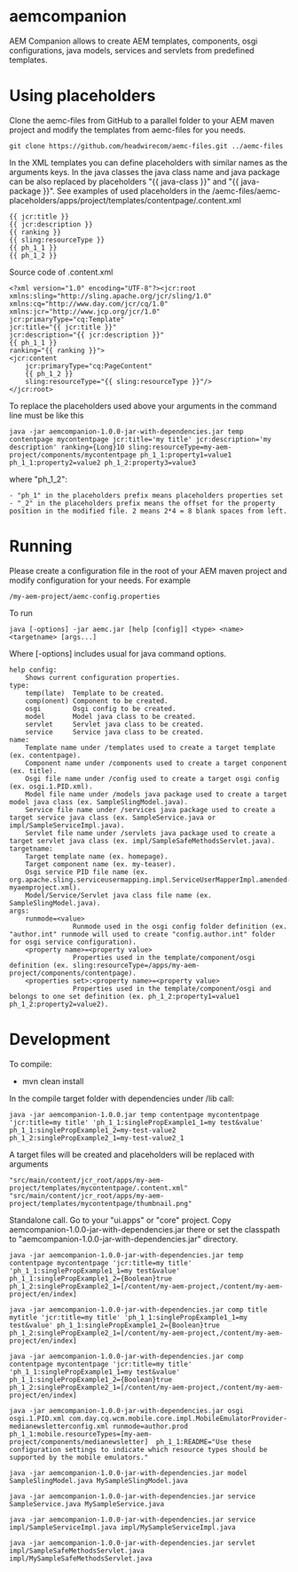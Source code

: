 # aemcompanion
AEM Companion allows to create AEM templates, components, osgi configurations, java models, services and servlets from predefined templates.

# Using placeholders
Clone the aemc-files from GitHub to a parallel folder to your AEM maven project and modify the templates from aemc-files for you needs. 
	
	git clone https://github.com/headwirecom/aemc-files.git ../aemc-files

In the XML templates you can define placeholders with similar names as the arguments keys. In the java classes the java class name and java package can be also replaced by placeholders "{{ java-class }}" and "{{ java-package }}". See examples of used placeholders in the /aemc-files/aemc-placeholders/apps/project/templates/contentpage/.content.xml

	{{ jcr:title }}
	{{ jcr:description }}
	{{ ranking }}
	{{ sling:resourceType }}
	{{ ph_1_1 }}
	{{ ph_1_2 }}

Source code of  .content.xml 

	<?xml version="1.0" encoding="UTF-8"?><jcr:root xmlns:sling="http://sling.apache.org/jcr/sling/1.0" xmlns:cq="http://www.day.com/jcr/cq/1.0" xmlns:jcr="http://www.jcp.org/jcr/1.0"
    jcr:primaryType="cq:Template"
    jcr:title="{{ jcr:title }}"
    jcr:description="{{ jcr:description }}"
    {{ ph_1_1 }}
    ranking="{{ ranking }}">
    <jcr:content
        jcr:primaryType="cq:PageContent"
        {{ ph_1_2 }}
        sling:resourceType="{{ sling:resourceType }}"/>
    </jcr:root>

To replace the placeholders used above your arguments in the command line must be like this
	
	java -jar aemcompanion-1.0.0-jar-with-dependencies.jar temp contentpage mycontentpage jcr:title='my title' jcr:description='my description' ranking={Long}10 sling:resourceType=my-aem-project/components/mycontentpage ph_1_1:property1=value1 ph_1_1:property2=value2 ph_1_2:property3=value3

where "ph\_1\_2":

	- "ph_1" in the placeholders prefix means placeholders properties set
	- "_2" in the placeholders prefix means the offset for the property position in the modified file. 2 means 2*4 = 8 blank spaces from left.

# Running

Please create a configuration file in the root of your AEM maven project and modify configuration for your needs. For example
 
	/my-aem-project/aemc-config.properties

To run

	java [-options] -jar aemc.jar [help [config]] <type> <name> <targetname> [args...]
	
Where [-options] includes usual for java command options.

	help config:
	    Shows current configuration properties.
	type:
	    temp(late)  Template to be created.
	    comp(onent) Component to be created.
	    osgi        Osgi config to be created.
	    model       Model java class to be created.
	    servlet     Servlet java class to be created.
	    service     Service java class to be created.
	name:
	    Template name under /templates used to create a target template (ex. contentpage).
	    Component name under /components used to create a target conponent (ex. title).
	    Osgi file name under /config used to create a target osgi config (ex. osgi.1.PID.xml).
	    Model file name under /models java package used to create a target model java class (ex. SampleSlingModel.java).
	    Service file name under /services java package used to create a target service java class (ex. SampleService.java or impl/SampleServiceImpl.java).
	    Servlet file name under /servlets java package used to create a target servlet java class (ex. impl/SampleSafeMethodsServlet.java).
	targetname:
	    Target template name (ex. homepage).
	    Target component name (ex. my-teaser).
	    Osgi service PID file name (ex. org.apache.sling.serviceusermapping.impl.ServiceUserMapperImpl.amended-myaemproject.xml).
	    Model/Service/Servlet java class file name (ex. SampleSlingModel.java).
	args:
	    runmode=<value>
	                Runmode used in the osgi config folder definition (ex. "author.int" runmode will used to create "config.author.int" folder for osgi service configuration).    
	    <property name>=<property value>
	                Properties used in the template/component/osgi definition (ex. sling:resourceType=/apps/my-aem-project/components/contentpage). 
	    <properties set>:<property name>=<property value>
	                Properties used in the template/component/osgi and belongs to one set definition (ex. ph_1_2:property1=value1 ph_1_2:property2=value2).                


# Development

To compile:

- mvn clean install

In the compile target folder with dependencies under /lib call:

	java -jar aemcompanion-1.0.0.jar temp contentpage mycontentpage 'jcr:title=my title' 'ph_1_1:singlePropExample1_1=my test&value' ph_1_1:singlePropExample1_2=my-test-value2  ph_1_2:singlePropExample2_1=my-test-value2_1

A target files will be created and placeholders will be replaced with arguments 

	"src/main/content/jcr_root/apps/my-aem-project/templates/mycontentpage/.content.xml"
	"src/main/content/jcr_root/apps/my-aem-project/templates/mycontentpage/thumbnail.png"

Standalone call.
Go to your "ui.apps" or "core" project. Copy aemcompanion-1.0.0-jar-with-dependencies.jar there or set the classpath to "aemcompanion-1.0.0-jar-with-dependencies.jar" directory. 

	java -jar aemcompanion-1.0.0-jar-with-dependencies.jar temp contentpage mycontentpage 'jcr:title=my title' 'ph_1_1:singlePropExample1_1=my test&value' ph_1_1:singlePropExample1_2={Boolean}true  ph_1_2:singlePropExample2_1=[/content/my-aem-project,/content/my-aem-project/en/index]
	
	java -jar aemcompanion-1.0.0-jar-with-dependencies.jar comp title mytitle 'jcr:title=my title' 'ph_1_1:singlePropExample1_1=my test&value' ph_1_1:singlePropExample1_2={Boolean}true  ph_1_2:singlePropExample2_1=[/content/my-aem-project,/content/my-aem-project/en/index]
	
	java -jar aemcompanion-1.0.0-jar-with-dependencies.jar comp contentpage mycontentpage 'jcr:title=my title' 'ph_1_1:singlePropExample1_1=my test&value' ph_1_1:singlePropExample1_2={Boolean}true  ph_1_2:singlePropExample2_1=[/content/my-aem-project,/content/my-aem-project/en/index]
	
	java -jar aemcompanion-1.0.0-jar-with-dependencies.jar osgi osgi.1.PID.xml com.day.cq.wcm.mobile.core.impl.MobileEmulatorProvider-medianewsletterconfig.xml runmode=author.prod ph_1_1:mobile.resourceTypes=[my-aem-project/components/medianewsletter]  ph_1_1:README="Use these configuration settings to indicate which resource types should be supported by the mobile emulators."

	java -jar aemcompanion-1.0.0-jar-with-dependencies.jar model SampleSlingModel.java MySampleSlingModel.java
	
	java -jar aemcompanion-1.0.0-jar-with-dependencies.jar service SampleService.java MySampleService.java
	
	java -jar aemcompanion-1.0.0-jar-with-dependencies.jar service impl/SampleServiceImpl.java impl/MySampleServiceImpl.java
	
	java -jar aemcompanion-1.0.0-jar-with-dependencies.jar servlet impl/SampleSafeMethodsServlet.java impl/MySampleSafeMethodsServlet.java
	